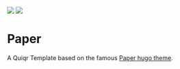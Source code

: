 
<a href="https://github.com/quiqr/quiqr-community-templates"><img src="https://quiqr.org/quir-community-templates-badge.svg" /></a>
<a href="https://quiqr.org/?repo=https://github.com/mipmip/quiqr-paper-themed-template"><img src="https://quiqr.org/button.svg" /></a>

# Paper

A Quiqr Template based on the famous [Paper hugo theme](https://github.com/nanxiaobei/hugo-paper).


